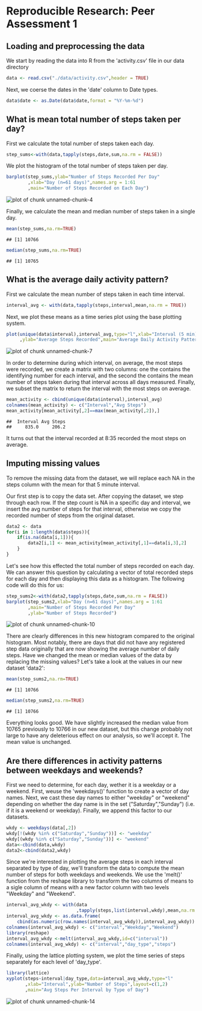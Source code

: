 # Reproducible Research: Peer Assessment 1


## Loading and preprocessing the data
We start by reading the data into R from the 'activity.csv' file in our data directory

```r
data <- read.csv("./data/activity.csv",header = TRUE)
```
Next, we coerse the dates in the 'date' column to Date types.

```r
data$date <- as.Date(data$date,format = "%Y-%m-%d")
```
## What is mean total number of steps taken per day?
First we calculate the total number of steps taken each day.

```r
step_sums<-with(data,tapply(steps,date,sum,na.rm = FALSE))
```
We plot the histogram of the total number of steps taken per day.

```r
barplot(step_sums,ylab="Number of Steps Recorded Per Day"
        ,xlab="Day (n=61 days)",names.arg = 1:61
        ,main="Number of Steps Recorded on Each Day")
```

![plot of chunk unnamed-chunk-4](./PA1_template_files/figure-html/unnamed-chunk-4.png) 
  
Finally, we calculate the mean and median number of steps taken in a single day.

```r
mean(step_sums,na.rm=TRUE)
```

```
## [1] 10766
```

```r
median(step_sums,na.rm=TRUE)
```

```
## [1] 10765
```
## What is the average daily activity pattern?
First we calculate the mean number of steps taken in each time interval.

```r
interval_avg <- with(data,tapply(steps,interval,mean,na.rm = TRUE))
```
Next, we plot these means as a time series plot using the base plotting system.

```r
plot(unique(data$interval),interval_avg,type="l",xlab="Interval (5 min)"
     ,ylab="Average Steps Recorded",main="Average Daily Activity Pattern")
```

![plot of chunk unnamed-chunk-7](./PA1_template_files/figure-html/unnamed-chunk-7.png) 
  
In order to determine during which interval, on average, the most steps were
recorded, we create a matrix with two columns: one the contains the identifying
number for each interval, and the second the contains the mean number of steps
taken during that interval across all days measured. Finally, we subset the
matrix to return the interval with the most steps on average. 

```r
mean_activity <- cbind(unique(data$interval),interval_avg)
colnames(mean_activity) <- c("Interval","Avg Steps")
mean_activity[mean_activity[,2]==max(mean_activity[,2]),]
```

```
##  Interval Avg Steps 
##     835.0     206.2
```
It turns out that the interval recorded at 8:35 recorded the most steps on
average. 
## Imputing missing values
To remove the missing data from the dataset, we will replace each NA in the
steps column with the mean for that 5 minute interval.  
  
Our first step is to copy the data set. After copying the dataset, we step
through each row. If the step count is NA in a specific day and interval, we
insert the avg number of steps for that interval, otherwise we copy the recorded
number of steps from the original dataset.

```r
data2 <- data
for(i in 1:length(data$steps)){
    if(is.na(data[i,1])){
        data2[i,1] <- mean_activity[mean_activity[,1]==data[i,3],2]
    }
}
```
Let's see how this effected the total number of steps recorded on each day. We
can answer this question by calculating a vector of total recorded steps for
each day and then displaying this data as a histogram. The following code will
do this for us:  

```r
step_sums2<-with(data2,tapply(steps,date,sum,na.rm = FALSE))
barplot(step_sums2,xlab="Day (n=61 days)",names.arg = 1:61
        ,main="Number of Steps Recorded Per Day"
        ,ylab="Number of Steps Recorded")  
```

![plot of chunk unnamed-chunk-10](./PA1_template_files/figure-html/unnamed-chunk-10.png) 
  
There are clearly differences in this new histogram compared to the original
histogram. Most notably, there are days that did not have any registered step
data originally that are now showing the average number of daily steps. Have we
changed the mean or median values of the data by replacing the missing values?
Let's take a look at the values in our new dataset 'data2':  

```r
mean(step_sums2,na.rm=TRUE)
```

```
## [1] 10766
```

```r
median(step_sums2,na.rm=TRUE)  
```

```
## [1] 10766
```
Everything looks good. We have slightly increased the median value from 10765
previously to 10766 in our new dataset, but this change probably not large
to have any deleterious effect on our analysis, so we'll accept it. The mean
value is unchanged.  
  
## Are there differences in activity patterns between weekdays and weekends?
First we need to determine, for each day, wether it is a weekday or a weekend.
First, weuse the 'weekdays()' function to create a vector of day names. Next,
we cast these day names to either "weekday" or "weekend" depending on whether
the day name is in the set ("Saturday","Sunday") (i.e. if it is a weekend or
weekday). Finally, we append this factor to our datasets.  

```r
wkdy <- weekdays(data[,2])
wkdy[!(wkdy %in% c("Saturday","Sunday"))] <- "weekday"
wkdy[(wkdy %in% c("Saturday","Sunday"))] <- "weekend"
data<-cbind(data,wkdy)
data2<-cbind(data2,wkdy)
```
Since we're interested in plotting the average steps in each interval separated
by type of day, we'll transform the data to compute the mean number of steps for
both weekdays and weekends. We use the 'melt()' function from the reshape
library to transform the two columns of means to a sigle column of means with a
new factor column with two levels "Weekday" and "Weekend".

```r
interval_avg_wkdy <- with(data
                          ,tapply(steps,list(interval,wkdy),mean,na.rm = TRUE))
interval_avg_wkdy <- as.data.frame(
    cbind(as.numeric(row.names(interval_avg_wkdy)),interval_avg_wkdy))
colnames(interval_avg_wkdy) <- c("interval","Weekday","Weekend")
library(reshape)
interval_avg_wkdy <-melt(interval_avg_wkdy,id=c("interval"))
colnames(interval_avg_wkdy) <- c("interval","day_type","steps")
```
Finally, using the lattice plotting system, we plot the time series of steps
separately for each level of 'day_type'.

```r
library(lattice)
xyplot(steps~interval|day_type,data=interval_avg_wkdy,type="l"
       ,xlab="Interval",ylab="Number of Steps",layout=c(1,2)
       ,main="Avg Steps Per Interval by Type of Day")
```

![plot of chunk unnamed-chunk-14](./PA1_template_files/figure-html/unnamed-chunk-14.png) 

